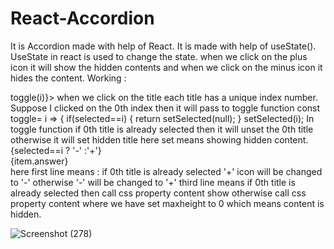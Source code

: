 # React-Accordion
It is Accordion made with help of React. It is made with help of useState(). UseState in react is used to change the state. when we click on the plus icon it will show the hidden contents and when we click on the minus icon it hides the content.
Working :
  <div className="title" onClick={() => toggle(i)}>
  when we click on the title each title has a unique index number. Suppose I clicked on the 0th index 
  then it will pass to toggle function
   const toggle= i => {
    if(selected==i) {
      return setSelected(null);
    }
    setSelected(i);
    In toggle function if 0th title is already selected then it will unset the 0th title otherwise it will set hidden title here set means showing hidden content.
      <span>{selected==i ? '-' :'+'}</span>
            </div>
          <div className={selected==i ? 'content show' :'content'}>{item.answer}</div>
          here first line means : if 0th title is already selected '+' icon will be changed to '-'
          otherwise '-' will be changed to '+'
          third line means if 0th title is already selected then call css property content show otherwise call css property content
          where we have set maxheight to 0 which means content is hidden.
          
![Screenshot (278)](https://github.com/sunphoenix1707/React-Accordion/assets/114605699/6f1d8bda-1da9-4309-bd94-b47f66eb3adb)
